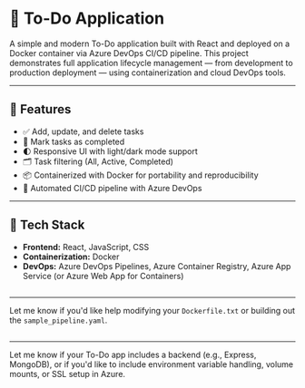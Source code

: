 # 📝 To-Do Application

A simple and modern To-Do application built with React and deployed on a Docker container via Azure DevOps CI/CD pipeline. This project demonstrates full application lifecycle management — from development to production deployment — using containerization and cloud DevOps tools.

---

## 🚀 Features

- ✅ Add, update, and delete tasks
- 📝 Mark tasks as completed
- 🌓 Responsive UI with light/dark mode support
- 🗂️ Task filtering (All, Active, Completed)
- 📦 Containerized with Docker for portability and reproducibility
- 🔄 Automated CI/CD pipeline with Azure DevOps

---

## 🧰 Tech Stack

- **Frontend:** React, JavaScript, CSS
- **Containerization:** Docker
- **DevOps:** Azure DevOps Pipelines, Azure Container Registry, Azure App Service (or Azure Web App for Containers)


##
---

Let me know if you'd like help modifying your `Dockerfile.txt` or building out the `sample_pipeline.yaml`.

##
---
Let me know if your To-Do app includes a backend (e.g., Express, MongoDB), or if you'd like to include environment variable handling, volume mounts, or SSL setup in Azure.
